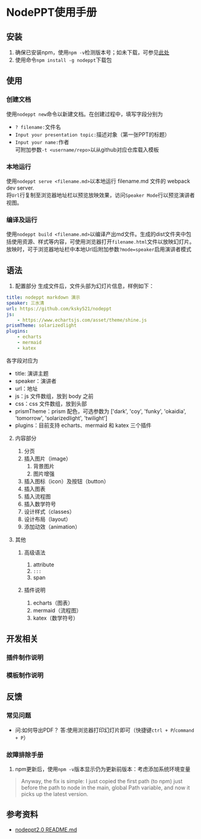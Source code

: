 # NodePPT使用手册

## 安装

1. 确保已安装npm，使用`npm -v`检测版本号；如未下载，可参见[此处](https://www.npmjs.cn/getting-started/installing-node/)  
2. 使用命令`npm install -g nodeppt`下载包

## 使用

### 创建文档

使用`nodeppt new`命令以新建文档。在创建过程中，填写字段分别为  
- `? filename:`文件名
- `Input your presentation topic:`描述对象（第一张PPT的标题）
- `Input your name:`作者  
可附加参数`-t <username/repo>`以从github对应仓库载入模板

### 本地运行

使用`nodeppt serve <filename.md>`以本地运行 filename.md 文件的 webpack dev server.  
将`Url`行复制至浏览器地址栏以预览放映效果，访问`Speaker Mode`行以预览演讲者视图。

### 编译及运行

使用`nodeppt build <filename.md>`以编译产出md文件。生成的dist文件夹中包括使用资源、样式等内容，可使用浏览器打开`filename.html`文件以放映幻灯片。  
放映时，可于浏览器地址栏中本地Url后附加参数`?mode=speaker`启用演讲者模式

## 语法

1. 配置部分
生成文件后，文件头部为幻灯片信息，样例如下：  
```yaml
title: nodeppt markdown 演示
speaker: 三水清
url: https://github.com/ksky521/nodeppt
js:
    - https://www.echartsjs.com/asset/theme/shine.js
prismTheme: solarizedlight
plugins:
    - echarts
    - mermaid
    - katex
```
各字段对应为
- title: 演讲主题
- speaker：演讲者
- url：地址
- js：js 文件数组，放到 body 之前
- css：css 文件数组，放到头部
- prismTheme：prism 配色，可选参数为 ['dark', 'coy', 'funky', 'okaidia', 'tomorrow', 'solarizedlight', 'twilight']
- plugins：目前支持 echarts、mermaid 和 katex 三个插件

2. 内容部分
    1. 分页
    2. 插入图片（image）
       1. 背景图片
       2. 图片增强
    3. 插入图标（icon）及按钮（button）
    4. 插入图表
    5. 插入流程图
    6. 插入数学符号
    7. 设计样式（classes）
    8. 设计布局（layout）
    9. 添加动效（animation）

3. 其他
    1. 高级语法
       1. attribute
       2. `:::`
       3. span

    2. 插件说明
       1. echarts（图表）
       2. mermaid（流程图）
       3. katex（数学符号）

## 开发相关

### 插件制作说明

### 模板制作说明

## 反馈

### 常见问题

- 问:如何导出PDF？  答:使用浏览器打印幻灯片即可（快捷键`ctrl + P`/`command + P`）


### 故障排除手册

1. npm更新后，使用`npm -v`版本显示仍为更新前版本：考虑添加系统环境变量  
> Anyway, the fix is simple: I just copied the first path (to npm) just before the path to node in the main, global Path variable, and now it picks up the latest version.  


## 参考资料

- [nodeppt2.0 README.md](https://github.com/ksky521/nodeppt/blob/master/README.md)